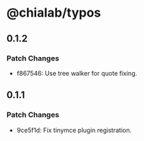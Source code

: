 # @chialab/typos

## 0.1.2

### Patch Changes

- f867546: Use tree walker for quote fixing.

## 0.1.1

### Patch Changes

- 9ce5f1d: Fix tinymce plugin registration.

